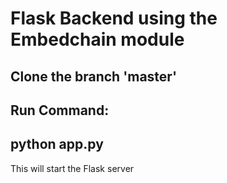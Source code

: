 # Flask Backend using the Embedchain module

## Clone the branch 'master'

## Run Command:
## python app.py

This will start the Flask server
